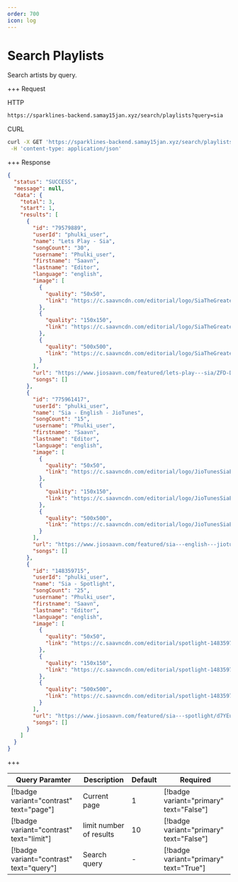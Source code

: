 ```yaml
---
order: 700
icon: log
---
```


# Search Playlists

Search artists by query.

+++ Request

HTTP

```bash
https://sparklines-backend.samay15jan.xyz/search/playlists?query=sia
```

CURL

```bash
curl -X GET 'https://sparklines-backend.samay15jan.xyz/search/playlists?query=sia' \
 -H 'content-type: application/json'
```

+++ Response

```json
{
  "status": "SUCCESS",
  "message": null,
  "data": {
    "total": 3,
    "start": 1,
    "results": [
      {
        "id": "79579889",
        "userId": "phulki_user",
        "name": "Lets Play - Sia",
        "songCount": "30",
        "username": "Phulki_user",
        "firstname": "Saavn",
        "lastname": "Editor",
        "language": "english",
        "image": [
          {
            "quality": "50x50",
            "link": "https://c.saavncdn.com/editorial/logo/SiaTheGreatest_20201215042804_50x50.jpg"
          },
          {
            "quality": "150x150",
            "link": "https://c.saavncdn.com/editorial/logo/SiaTheGreatest_20201215042804_150x150.jpg"
          },
          {
            "quality": "500x500",
            "link": "https://c.saavncdn.com/editorial/logo/SiaTheGreatest_20201215042804_500x500.jpg"
          }
        ],
        "url": "https://www.jiosaavn.com/featured/lets-play---sia/ZFD-DFK14YY_",
        "songs": []
      },
      {
        "id": "775961417",
        "userId": "phulki_user",
        "name": "Sia - English - JioTunes",
        "songCount": "15",
        "username": "Phulki_user",
        "firstname": "Saavn",
        "lastname": "Editor",
        "language": "english",
        "image": [
          {
            "quality": "50x50",
            "link": "https://c.saavncdn.com/editorial/logo/JioTunesSiaEnglish_20200331182103_50x50.jpg"
          },
          {
            "quality": "150x150",
            "link": "https://c.saavncdn.com/editorial/logo/JioTunesSiaEnglish_20200331182103_150x150.jpg"
          },
          {
            "quality": "500x500",
            "link": "https://c.saavncdn.com/editorial/logo/JioTunesSiaEnglish_20200331182103_500x500.jpg"
          }
        ],
        "url": "https://www.jiosaavn.com/featured/sia---english---jiotunes/DSs9n1qNxIdieSJqt9HmOQ__",
        "songs": []
      },
      {
        "id": "148359715",
        "userId": "phulki_user",
        "name": "Sia - Spotlight",
        "songCount": "25",
        "username": "Phulki_user",
        "firstname": "Saavn",
        "lastname": "Editor",
        "language": "english",
        "image": [
          {
            "quality": "50x50",
            "link": "https://c.saavncdn.com/editorial/spotlight-148359715_20220629120541_50x50.jpg"
          },
          {
            "quality": "150x150",
            "link": "https://c.saavncdn.com/editorial/spotlight-148359715_20220629120541_150x150.jpg"
          },
          {
            "quality": "500x500",
            "link": "https://c.saavncdn.com/editorial/spotlight-148359715_20220629120541_500x500.jpg"
          }
        ],
        "url": "https://www.jiosaavn.com/featured/sia---spotlight/d7YEuKUbtAHuCJW60TJk1Q__",
        "songs": []
      }
    ]
  }
}
```

+++

| Query Paramter                                 | Description             | Default | Required                                |
| ---------------------------------------- | ----------------------- | ------- | --------------------------------------- |
| [!badge variant="contrast" text="page"]  | Current page            | 1       | [!badge variant="primary" text="False"] |
| [!badge variant="contrast" text="limit"] | limit number of results | 10      | [!badge variant="primary" text="False"] |
| [!badge variant="contrast" text="query"]  | Search query            | -       | [!badge variant="primary" text="True"] |

